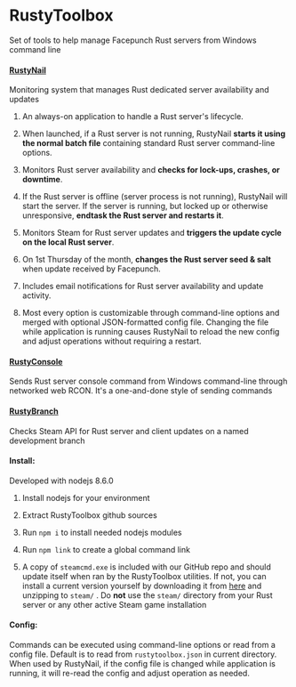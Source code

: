 # RustyToolbox

Set of tools to help manage Facepunch Rust servers from Windows command line

#### [RustyNail](rustynail/)
Monitoring system that manages Rust dedicated server availability and updates

1. An always-on application to handle a Rust server's lifecycle.

2. When launched, if a Rust server is not running, RustyNail <b>starts it using the normal batch file</b> containing standard Rust server command-line options.

3. Monitors Rust server availability and <b>checks for lock-ups, crashes, or downtime</b>.

4. If the Rust server is offline (server process is not running), RustyNail will start the server. If the server is running, but locked up or otherwise unresponsive, <b>endtask the Rust server and restarts it</b>.

5. Monitors Steam for Rust server updates and <b>triggers the update cycle on the local Rust server</b>.

6. On 1st Thursday of the month, <b>changes the Rust server seed & salt</b> when update received by Facepunch.

7. Includes email notifications for Rust server availability and update activity.

8. Most every option is customizable through command-line options and merged with optional JSON-formatted config file. Changing the file while application is running causes RustyNail to reload the new config and adjust operations without requiring a restart.

#### [RustyConsole](rustyconsole/)
Sends Rust server console command from Windows command-line through networked web RCON. It's a one-and-done style of sending commands

#### [RustyBranch](rustybranch/)
Checks Steam API for Rust server and client updates on a named development branch

#### Install:

Developed with nodejs 8.6.0

1. Install nodejs for your environment

2. Extract RustyToolbox github sources

3. Run `npm i` to install needed nodejs modules

4. Run `npm link` to create a global command link

5. A copy of `steamcmd.exe` is included with our GitHub repo and should update itself when ran by the RustyToolbox utilities. If not, you can install a current version yourself by downloading it from [here](https://steamcdn-a.akamaihd.net/client/installer/steamcmd.zip) and unzipping to `steam/` . Do <b>not</b> use the `steam/` directory from your Rust server or any other active Steam game installation

#### Config:

Commands can be executed using command-line options or read from a config file. Default is to read from `rustytoolbox.json` in current directory. When used by RustyNail, if the config file is changed while application is running, it will re-read the config and adjust operation as needed.

